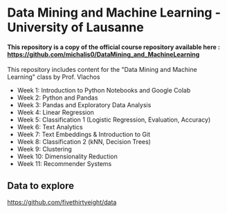 # Data Mining and Machine Learning - University of Lausanne

#### This repository is a copy of the official course repository available here : https://github.com/michalis0/DataMining_and_MachineLearning

This repository includes content for the "Data Mining and Machine Learning" class by Prof. Vlachos


- Week 1: Introduction to Python Notebooks and Google Colab
- Week 2: Python and Pandas
- Week 3: Pandas and Exploratory Data Analysis
- Week 4: Linear Regression
- Week 5: Classification 1 (Logistic Regression, Evaluation, Accuracy)
- Week 6: Text Analytics
- Week 7: Text Embeddings & Introduction to Git
- Week 8: Classification 2 (kNN, Decision Trees)
- Week 9: Clustering
- Week 10: Dimensionality Reduction
- Week 11: Recommender Systems


## Data to explore
https://github.com/fivethirtyeight/data
